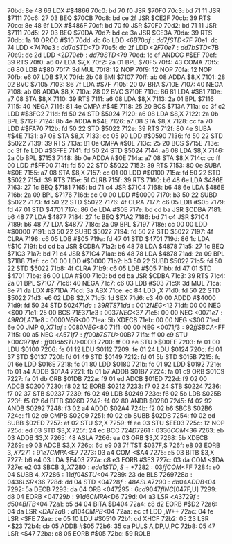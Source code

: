 70bd: 8e 48 66     LDX    #$4866
70c0: bd 70 f0     JSR    $70F0
70c3: bd 71 11     JSR    $7111
70c6: 27 03        BEQ    $70CB
70c8: bd ce 2f     JSR    $CE2F
70cb: 39           RTS
70cc: 8e 48 6f     LDX    #$486F
70cf: bd 70 f0     JSR    $70F0
70d2: bd 71 11     JSR    $7111
70d5: 27 03        BEQ    $70DA
70d7: bd ce 3a     JSR    $CE3A
70da: 39           RTS
70db: 1a 10        ORCC   #$10
70dd: dc 6b        LDD    <$6B
70df: dd 7f        STD    <$7F
70e1: dc 74        LDD    <$74
70e3: dd 7d        STD    <$7D
70e5: dc 2f        LDD    <$2F
70e7: dd 7b        STD    <$7B
70e9: dc 2d        LDD    <$2D
70eb: dd 79        STD    <$79
70ed: 1c ef        ANDCC  #$EF
70ef: 39           RTS
70f0: a6 07        LDA    $7,X
70f2: 2a 01        BPL    $70F5
70f4: 43           COMA
70f5: c6 80        LDB    #$80
70f7: 3d           MUL
70f8: 12           NOP
70f9: 12           NOP
70fa: 12           NOP
70fb: e6 07        LDB    $7,X
70fd: 2b 08        BMI    $7107
70ff: ab 08        ADDA   $8,X
7101: 28 02        BVC    $7105
7103: 86 7f        LDA    #$7F
7105: 20 07        BRA    $710E
7107: 40           NEGA
7108: ab 08        ADDA   $8,X
710a: 28 02        BVC    $710E
710c: 86 81        LDA    #$81
710e: a7 08        STA    $8,X
7110: 39           RTS
7111: a6 08        LDA    $8,X
7113: 2a 01        BPL    $7116
7115: 40           NEGA
7116: 81 4e        CMPA   #$4E
7118: 25 20        BCS    $713A
711a: cc 3f c2     LDD    #$3FC2
711d: fd 50 24     STD    $5024
7120: a6 08        LDA    $8,X
7122: 2a 0b        BPL    $712F
7124: 8b 4e        ADDA   #$4E
7126: a7 08        STA    $8,X
7128: cc fa 70     LDD    #$FA70
712b: fd 50 22     STD    $5022
712e: 39           RTS
712f: 80 4e        SUBA   #$4E
7131: a7 08        STA    $8,X
7133: cc 05 90     LDD    #$0590
7136: fd 50 22     STD    $5022
7139: 39           RTS
713a: 81 0e        CMPA   #$0E
713c: 25 20        BCS    $715E
713e: cc 3f fe     LDD    #$3FFE
7141: fd 50 24     STD    $5024
7144: a6 08        LDA    $8,X
7146: 2a 0b        BPL    $7153
7148: 8b 0e        ADDA   #$0E
714a: a7 08        STA    $8,X
714c: cc ff 00     LDD    #$FF00
714f: fd 50 22     STD    $5022
7152: 39           RTS
7153: 80 0e        SUBA   #$0E
7155: a7 08        STA    $8,X
7157: cc 01 00     LDD    #$0100
715a: fd 50 22     STD    $5022
715d: 39           RTS
715e: 5f           CLRB
715f: 39           RTS
7160: b6 48 6e     LDA    $486E
7163: 27 1c        BEQ    $7181
7165: bd 71 c4     JSR    $71C4
7168: b6 48 6e     LDA    $486E
716b: 2a 09        BPL    $7176
716d: cc 00 00     LDD    #$0000
7170: b3 50 22     SUBD   $5022
7173: fd 50 22     STD    $5022
7176: 4f           CLRA
7177: c6 05        LDB    #$05
7179: fd 47 01     STD    $4701
717c: 86 0e        LDA    #$0E
717e: bd cd ba     JSR    $CDBA
7181: b6 48 77     LDA    $4877
7184: 27 1c        BEQ    $71A2
7186: bd 71 c4     JSR    $71C4
7189: b6 48 77     LDA    $4877
718c: 2a 09        BPL    $7197
718e: cc 00 00     LDD    #$0000
7191: b3 50 22     SUBD   $5022
7194: fd 50 22     STD    $5022
7197: 4f           CLRA
7198: c6 05        LDB    #$05
719a: fd 47 01     STD    $4701
719d: 86 1c        LDA    #$1C
719f: bd cd ba     JSR    $CDBA
71a2: b6 48 78     LDA    $4878
71a5: 27 1c        BEQ    $71C3
71a7: bd 71 c4     JSR    $71C4
71aa: b6 48 78     LDA    $4878
71ad: 2a 09        BPL    $71B8
71af: cc 00 00     LDD    #$0000
71b2: b3 50 22     SUBD   $5022
71b5: fd 50 22     STD    $5022
71b8: 4f           CLRA
71b9: c6 05        LDB    #$05
71bb: fd 47 01     STD    $4701
71be: 86 00        LDA    #$00
71c0: bd cd ba     JSR    $CDBA
71c3: 39           RTS
71c4: 2a 01        BPL    $71C7
71c6: 40           NEGA
71c7: c6 03        LDB    #$03
71c9: 3d           MUL
71ca: 8e 71 da     LDX    #$71DA
71cd: 3a           ABX
71ce: ec 84        LDD    ,X
71d0: fd 50 22     STD    $5022
71d3: e6 02        LDB    $2,X
71d5: 1d           SEX
71d6: c3 40 00     ADDD   #$4000
71d9: fd 50 24     STD    $5024
71dc: 39           RTS
71dd: 00 12        NEG    <$12
71df: 00 00        NEG    <$00
71e1: 25 00        BCS    $71E3
71e3: 00 37        NEG    <$37
71e5: 00 00        NEG    <$00
71e7: 49           ROLA
71e8: 00 00        NEG    <$00
71ea: 5b           XDECB
71eb: 00 00        NEG    <$00
71ed: 6e 00        JMP    $0,X
71ef: 00 80        NEG    <$80
71f1: 00 00        NEG    <$00
71f3: 92 ff        SBCA   <$FF
71f5: 00 a5        NEG    <$A5
71f7: ff 00 b7     STU    >$00B7
71fa: ff 00 c9     STU    >$00C9
71fd: ff 00 db     STU    >$00DB
7200: ff 00 ee     STU    >$00EE
7203: fe 01 00     LDU    $0100
7206: fe 01 12     LDU    $0112
7209: fe 01 24     LDU    $0124
720c: fd 01 37     STD    $0137
720f: fd 01 49     STD    $0149
7212: fd 01 5b     STD    $015B
7215: fc 01 6e     LDD    $016E
7218: fc 01 80     LDD    $0180
721b: fc 01 92     LDD    $0192
721e: fb 01 a4     ADDB   $01A4
7221: fb 01 b7     ADDB   $01B7
7224: fa 01 c9     ORB    $01C9
7227: fa 01 db     ORB    $01DB
722a: f9 01 ed     ADCB   $01ED
722d: f9 02 00     ADCB   $0200
7230: f8 02 12     EORB   $0212
7233: f7 02 24     STB    $0224
7236: f7 02 37     STB    $0237
7239: f6 02 49     LDB    $0249
723c: f6 02 5b     LDB    $025B
723f: f5 02 6d     BITB   $026D
7242: f4 02 80     ANDB   $0280
7245: f4 02 92     ANDB   $0292
7248: f3 02 a4     ADDD   $02A4
724b: f2 02 b6     SBCB   $02B6
724e: f1 02 c9     CMPB   $02C9
7251: f0 02 db     SUBB   $02DB
7254: f0 02 ed     SUBB   $02ED
7257: ef 02        STU    $2,X
7259: ff ee 03     STU    $EE03
725c: 12           NOP
725d: ed 03        STD    $3,X
725f: 24 ec        BCC    $724D
7261: 03 36        COM    <$36
7263: eb 03        ADDB   $3,X
7265: 48           ASLA
7266: ea 03        ORB    $3,X
7268: 5b           XDECB
7269: e9 03        ADCB   $3,X
726b: 6d e9 03 7f  TST    $037F,S
726f: e8 03        EORB   $3,X
7271: 91 e7        CMPA   <$E7
7273: 03 a4        COM    <$A4
7275: e5 03        BITB   $3,X
7277: b6 e4 03     LDA    $E403
727a: c8 e3        EORB   #$E3
727c: 03 da        COM    <$DA
727e: e2 03        SBCB   $3,X
7280: ed e1        STD    ,S++
7282: 03 ff        COM    <$FF
7284: e0 04        SUBB   $4,X
7286: 11 df 04     STU    <$04
7289: 23 de        BLS    $7269
728b: 04 36        LSR    <$36
728d: dd 04        STD    <$04
728f: 48           ASLA
7290: db 04        ADDB   <$04
7292: 5a           DECB
7293: da 04        ORB    <$04
7295: 6c d9 04 7f  INC    [$047F,U]
7299: d8 04        EORB   <$04
729b: 91 d6        CMPA   <$D6
729d: 04 a3        LSR    <$A3
729f: d5 04        BITB   <$04
72a1: b5 d4 04     BITA   $D404
72a4: c8 d2        EORB   #$D2
72a6: 04 da        LSR    <$DA
72a8: d1 04        CMPB   <$04
72aa: ec cf        LDD    ,W++
72ac: 04 fe        LSR    <$FE
72ae: ce 05 10     LDU    #$0510
72b1: cd           XHCF
72b2: 05 23        LSR    <$23
72b4: cb 05        ADDB   #$05
72b6: 35 ca        PULS   A,DP,U,PC
72b8: 05 47        LSR    <$47
72ba: c8 05        EORB   #$05
72bc: 59           ROLB
